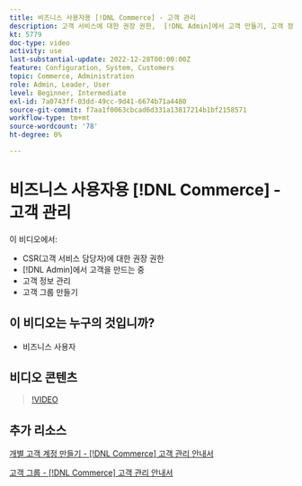 ```yaml
---
title: 비즈니스 사용자용 [!DNL Commerce] - 고객 관리
description: 고객 서비스에 대한 권장 권한,  [!DNL Admin]에서 고객 만들기, 고객 정보 관리 및 고객 그룹 만들기에 대해 알아봅니다.
kt: 5779
doc-type: video
activity: use
last-substantial-update: 2022-12-28T00:00:00Z
feature: Configuration, System, Customers
topic: Commerce, Administration
role: Admin, Leader, User
level: Beginner, Intermediate
exl-id: 7a0743ff-03dd-49cc-9d41-6674b71a4480
source-git-commit: f7aa1f0063cbcad6d331a13817214b1bf2158571
workflow-type: tm+mt
source-wordcount: '78'
ht-degree: 0%

---
```


# 비즈니스 사용자용 [!DNL Commerce] - 고객 관리

이 비디오에서:

- CSR(고객 서비스 담당자)에 대한 권장 권한
- [!DNL Admin]에서 고객을 만드는 중
- 고객 정보 관리
- 고객 그룹 만들기

## 이 비디오는 누구의 것입니까?

- 비즈니스 사용자

## 비디오 콘텐츠

>[!VIDEO](https://video.tv.adobe.com/v/36189?quality=12&learn=on)

## 추가 리소스

[개별 고객 계정 만들기 - [!DNL Commerce] 고객 관리 안내서](https://experienceleague.adobe.com/docs/commerce-admin/customers/customer-accounts/account-create.html)

[고객 그룹 - [!DNL Commerce] 고객 관리 안내서](https://experienceleague.adobe.com/docs/commerce-admin/customers/customers-menu/customer-groups.html)
